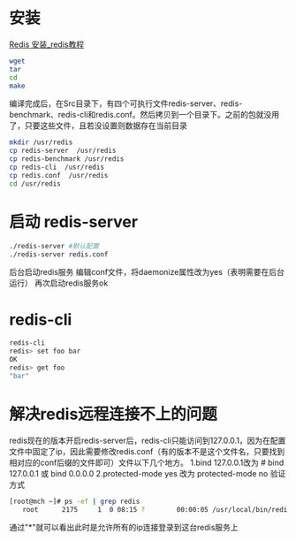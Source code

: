 # 安装
[Redis 安装_redis教程](https://www.redis.net.cn/tutorial/3503.html)
```bash
wget
tar
cd
make
```
编译完成后，在Src目录下，有四个可执行文件redis-server、redis-benchmark、redis-cli和redis.conf。然后拷贝到一个目录下。之前的包就没用了，只要这些文件，且若没设置则数据存在当前目录
```bash
mkdir /usr/redis
cp redis-server  /usr/redis
cp redis-benchmark /usr/redis
cp redis-cli  /usr/redis
cp redis.conf  /usr/redis
cd /usr/redis
```

# 启动 redis-server

```bash
./redis-server #默认配置
./redis-server redis.conf
```
后台启动redis服务
编辑conf文件，将daemonize属性改为yes（表明需要在后台运行）
再次启动redis服务ok
# redis-cli
```bash
redis-cli
redis> set foo bar
OK
redis> get foo
"bar"
```

# 解决redis远程连接不上的问题
redis现在的版本开启redis-server后，redis-cli只能访问到127.0.0.1，因为在配置文件中固定了ip，因此需要修改redis.conf（有的版本不是这个文件名，只要找到相对应的conf后缀的文件即可）文件以下几个地方。
1.bind 127.0.0.1改为 # bind 127.0.0.1 或 bind 0.0.0.0
2.protected-mode yes 改为 protected-mode no
验证方式
```bash
[root@mch ~]# ps -ef | grep redis
　　root      2175     1  0 08:15 ?        00:00:05 /usr/local/bin/redis-server *:6379
```
通过"\*"就可以看出此时是允许所有的ip连接登录到这台redis服务上
